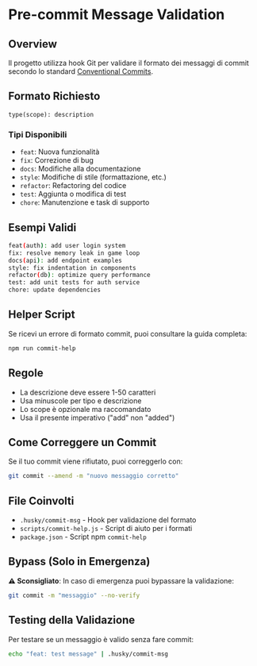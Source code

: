 # Pre-commit Message Validation

## Overview

Il progetto utilizza hook Git per validare il formato dei messaggi di commit secondo lo standard [Conventional Commits](https://www.conventionalcommits.org/).

## Formato Richiesto

```
type(scope): description
```

### Tipi Disponibili

- `feat`: Nuova funzionalità
- `fix`: Correzione di bug
- `docs`: Modifiche alla documentazione
- `style`: Modifiche di stile (formattazione, etc.)
- `refactor`: Refactoring del codice
- `test`: Aggiunta o modifica di test
- `chore`: Manutenzione e task di supporto

## Esempi Validi

```bash
feat(auth): add user login system
fix: resolve memory leak in game loop
docs(api): add endpoint examples
style: fix indentation in components
refactor(db): optimize query performance
test: add unit tests for auth service
chore: update dependencies
```

## Helper Script

Se ricevi un errore di formato commit, puoi consultare la guida completa:

```bash
npm run commit-help
```

## Regole

- La descrizione deve essere 1-50 caratteri
- Usa minuscole per tipo e descrizione
- Lo scope è opzionale ma raccomandato
- Usa il presente imperativo ("add" non "added")

## Come Correggere un Commit

Se il tuo commit viene rifiutato, puoi correggerlo con:

```bash
git commit --amend -m "nuovo messaggio corretto"
```

## File Coinvolti

- `.husky/commit-msg` - Hook per validazione del formato
- `scripts/commit-help.js` - Script di aiuto per i formati
- `package.json` - Script npm `commit-help`

## Bypass (Solo in Emergenza)

**⚠️ Sconsigliato**: In caso di emergenza puoi bypassare la validazione:

```bash
git commit -m "messaggio" --no-verify
```

## Testing della Validazione

Per testare se un messaggio è valido senza fare commit:

```bash
echo "feat: test message" | .husky/commit-msg
```
